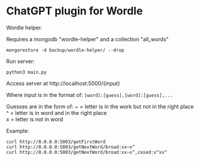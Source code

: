 # ChatGPT plugin for Wordle

Wordle helper.

Requires a mongodb "wordle-helper" and a collection "all_words"
```
mongorestore -d backup/wordle-helper/ --drop
```

Run server:

```
python3 main.py
```

Access server at http://localhost:5000/{input}

Where input is in the format of: `[word]:[guess],[word]:[guess],...`

Guesses are in the form of:
~ = letter is in the work but not in the right place  
^ = letter is in word and in the right place  
x = letter is not in word  

Example:
```
curl http://0.0.0.0:5003/getFirstWord
curl http://0.0.0.0:5003/getNextWord/broad:xx~x^ 
curl http://0.0.0.0:5003/getNextWord/broad:xx~x^,cosed:x^xx^
```
